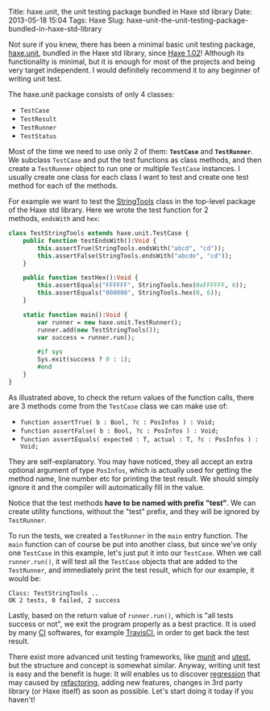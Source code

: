 Title: haxe.unit, the unit testing package bundled in Haxe std library
Date: 2013-05-18 15:04
Tags: Haxe
Slug: haxe-unit-the-unit-testing-package-bundled-in-haxe-std-library

Not sure if you knew, there has been a minimal basic unit testing
package, [haxe.unit][], bundled in the Haxe std library, since [Haxe
1.02][]! Although its functionality is minimal, but it is enough for
most of the projects and being very target independent. I
would definitely recommend it to any beginner of writing unit test.

The haxe.unit package consists of only 4 classes:

-   `TestCase`
-   `TestResult`
-   `TestRunner`
-   `TestStatus`

Most of the time we need to use only 2 of them: **`TestCase`**
and **`TestRunner`**. We
subclass `TestCase` and put the
test functions as class methods, and then create a `TestRunner` object to
run one or multiple `TestCase` instances.
I usually create one class for each class I want to test and create one
test method for each of the methods.

For example we want to test the [StringTools][]
class in the top-level package of the Haxe std library. Here we wrote
the test function for 2 methods, `endsWith` and `hex`:

```haxe
class TestStringTools extends haxe.unit.TestCase {
    public function testEndsWith():Void {
        this.assertTrue(StringTools.endsWith("abcd", "cd"));
        this.assertFalse(StringTools.endsWith("abcde", "cd"));
    }

    public function testHex():Void {
        this.assertEquals("FFFFFF", StringTools.hex(0xFFFFFF, 6));
        this.assertEquals("000000", StringTools.hex(0, 6));
    }

    static function main():Void {
        var runner = new haxe.unit.TestRunner();
        runner.add(new TestStringTools());
        var success = runner.run();

        #if sys
        Sys.exit(success ? 0 : 1);
        #end
    }
}
```

As illustrated above, to check the return values of the function calls,
there are 3 methods come from the `TestCase` class we
can make use of:

-   `function assertTrue( b : Bool, ?c : PosInfos ) : Void;`
-   `function assertFalse( b : Bool, ?c : PosInfos ) : Void;`
-   `function assertEquals( expected : T, actual : T, ?c : PosInfos ) : Void;`

They are self-explanatory. You may have noticed, they all accept an
extra optional argument of type `PosInfos`, which is
actually used for getting the method name, line number etc for printing
the test result. We should simply ignore it and the compiler will
automatically fill in the value.

Notice that the test methods **have to be named with prefix "test"**. We
can create utility functions, without the "test" prefix, and they will
be ignored by `TestRunner`.

To run the tests, we created a `TestRunner` in the
`main` entry
function. The `main` function can of
course be put into another class, but since we've only one `TestCase` in this
example, let's just put it into our `TestCase`. When we
call `runner.run()`, it
will test all the `TestCase` objects
that are added to the `TestRunner`,
and immediately print the test result, which for our example, it would
be:

```text
Class: TestStringTools ..
OK 2 tests, 0 failed, 2 success
```

Lastly, based on the return value of `runner.run()`, which
is "all tests success or not", we exit the program properly as a best
practice. It is used by many [CI][] softwares, for example [TravisCI][],
in order to get back the test result.

There exist more advanced unit testing frameworks, like [munit][] and
[utest][], but the structure and concept is somewhat similar. Anyway,
writing unit test is easy and the benefit is huge: It will enables us to
discover [regression][] that may caused by [refactoring][], adding new
features, changes in 3rd party library (or Haxe itself) as soon as
possible. Let's start doing it today if you haven't!

  [haxe.unit]: http://haxe.org/doc/cross/unit
  [Haxe 1.02]: https://code.google.com/p/haxe/source/browse/trunk/doc/CHANGES.txt#1051
  [StringTools]: http://api.haxe.org/StringTools.html
  [CI]: http://en.wikipedia.org/wiki/Continuous_integration
  [TravisCI]: http://blog.onthewings.net/2013/03/19/automated-unit-testing-for-haxe-project-using-travis-ci/
  [munit]: https://github.com/massiveinteractive/MassiveUnit
  [utest]: https://github.com/fponticelli/utest
  [regression]: http://en.wikipedia.org/wiki/Software_regression
  [refactoring]: https://en.wikipedia.org/wiki/Code_refactoring
